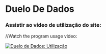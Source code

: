# Duelo De Dados

### Assistir ao vídeo de utilização do site:

//Watch the program usage video:

[![Duelo de Dados: Utilização](https://i9.ytimg.com/vi_webp/aHUwd8wrVOw/mq2.webp?sqp=CMzlzp0G-oaymwEmCMACELQB8quKqQMa8AEB-AH-CYAC0AWKAgwIABABGH8gGygTMA8%3D&rs=AOn4CLADP_cNBTMGb6ROgzQIyDlvEwcjLA&retry=4)](https://youtu.be/aHUwd8wrVOw "Duelo de Dados: Utilização")
